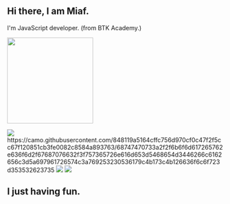 <h2> Hi there, I am Miaf.</h2>
I'm JavaScript developer. (from BTK Academy.)

<span> 
<p>
  <img align="center" src="https://github-readme-stats.vercel.app/api?username=MiafJS&show_icons=true&theme=radical" width="%100" height="200px"
</p>
</span>
<p>
 <a href="https://discord.com/users/324886053884264449" target"blank_"><img src="https://img.shields.io/badge/Discord%20-7289DA.svg?&style=for-the-badge&logo=discord&logoColor=white"></a>
https://camo.githubusercontent.com/848119a5164cffc756d970cf0c47f2f5cc67f120851cb3fe0082c8584a893763/68747470733a2f2f6b6f6d617265762e636f6d2f67687076632f3f757365726e616d653d5468654d3446266c6162656c3d5a697961726574c3a769253230536179c4b173c4b126636f6c6f723d353532623735
  <a href="https://www.github.com/MiafJs" target"blank_"><img src="https://img.shields.io/badge/GitHub%20-191717.svg?&style=for-the-badge&logo=github&logoColor=white"></a>
 <a href="https://www.instagram.com/thismiaf" target"blank_"><img src="https://img.shields.io/badge/INSTAGRAM%20-DC3175.svg?&style=for-the-badge&logo=instagram&logoColor=white"></a>
</p>
<h2> I just having fun. </h2>
